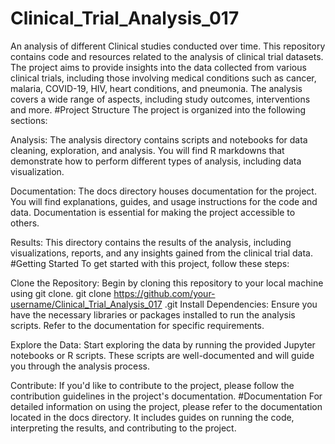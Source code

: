 # Clinical_Trial_Analysis_017
An analysis of different Clinical studies conducted over time.
This repository contains code and resources related to the analysis of clinical trial datasets. The project aims to provide insights into the data collected from various clinical trials, including those involving medical conditions such as cancer, malaria, COVID-19, HIV, heart conditions, and pneumonia. The analysis covers a wide range of aspects, including study outcomes, interventions and more.
#Project Structure
The project is organized into the following sections:

Analysis: The analysis directory contains scripts and notebooks for data cleaning, exploration, and analysis. You will find  R markdowns that demonstrate how to perform different types of analysis, including data visualization.

Documentation: The docs directory houses documentation for the project. You will find explanations, guides, and usage instructions for the code and data. Documentation is essential for making the project accessible to others.

Results: This directory contains the results of the analysis, including visualizations, reports, and any insights gained from the clinical trial data.
#Getting Started
To get started with this project, follow these steps:

Clone the Repository: Begin by cloning this repository to your local machine using git clone.
git clone https://github.com/your-username/Clinical_Trial_Analysis_017
.git
Install Dependencies: Ensure you have the necessary libraries or packages installed to run the analysis scripts. Refer to the documentation for specific requirements.

Explore the Data: Start exploring the data by running the provided Jupyter notebooks or R scripts. These scripts are well-documented and will guide you through the analysis process.

Contribute: If you'd like to contribute to the project, please follow the contribution guidelines in the project's documentation.
#Documentation
For detailed information on using the project, please refer to the documentation located in the docs directory. It includes guides on running the code, interpreting the results, and contributing to the project.

